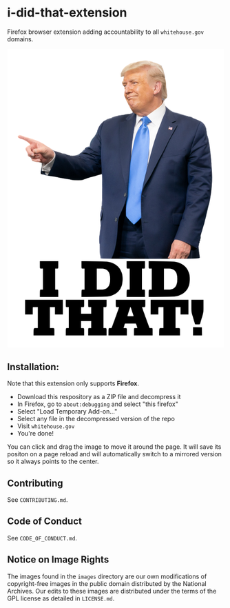# i-did-that-extension

Firefox browser extension adding accountability to all `whitehouse.gov` domains.

![Point Right Image](images/i-did-that-trump-point-right.png)

## Installation:
Note that this extension only supports **Firefox**.
- Download this respository as a ZIP file and decompress it
- In Firefox, go to `about:debugging` and select "this firefox"
- Select "Load Temporary Add-on..."
- Select any file in the decompressed version of the repo
- Visit `whitehouse.gov`
- You're done!

You can click and drag the image to move it around the page. It will save its positon on a page reload and will automatically switch to a mirrored version so it always points to the center.

## Contributing
See `CONTRIBUTING.md`.

## Code of Conduct
See `CODE_OF_CONDUCT.md`.

## Notice on Image Rights
The images found in the `images` directory are our own modifications of copyright-free images in the public domain distributed by the National Archives. Our edits to these images are distributed under the terms of the GPL license as detailed in `LICENSE.md`.